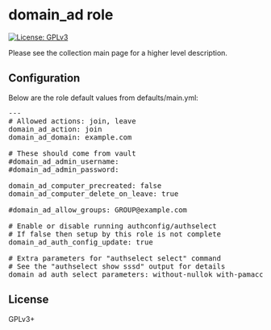 # domain_ad role

[![License: GPLv3](https://img.shields.io/badge/license-GPLv3-brightgreen.svg)](https://www.gnu.org/licenses/gpl-3.0)

Please see the collection main page for a higher level description.

## Configuration

Below are the role default values from defaults/main.yml:

<pre>
---
# Allowed actions: join, leave
domain_ad_action: join
domain_ad_domain: example.com

# These should come from vault
#domain_ad_admin_username:
#domain_ad_admin_password:

domain_ad_computer_precreated: false
domain_ad_computer_delete_on_leave: true

#domain_ad_allow_groups: GROUP@example.com

# Enable or disable running authconfig/authselect
# If false then setup by this role is not complete
domain_ad_auth_config_update: true

# Extra parameters for "authselect select" command
# See the "authselect show sssd" output for details
domain_ad_auth_select_parameters: without-nullok with-pamaccess with-mkhomedir
</pre>

## License

GPLv3+
